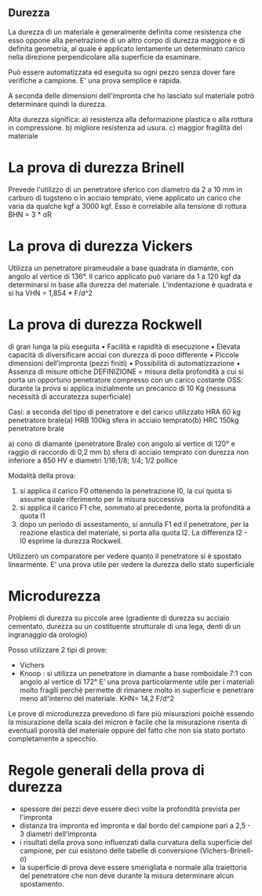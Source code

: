 ## Durezza

La durezza di un materiale è generalmente definita come resistenza che esso oppone alla penetrazione di un altro corpo di durezza maggiore e di definita geometria, al quale è applicato lentamente un determinato carico nella direzione perpendicolare alla superficie da esaminare.

Può essere automatizzata ed eseguita su ogni pezzo senza dover fare verifiche a campione. E' una prova semplice e rapida.

A seconda delle dimensioni dell'impronta che ho lasciato sul materiale potrò determinare quindi la durezza. 

Alta durezza significa:
a) resistenza alla deformazione plastica o alla rottura in
compressione.
b) migliore resistenza ad usura.
c) maggior fragilità del materiale

# La prova di durezza Brinell 

Prevede l'utilizzo di un penetratore sferico con diametro da 2 a 10 mm in carburo di tugsteno o in acciaio temprato, viene applicato un carico che varia da qualche kgf a 3000 kgf. Esso è correlabile alla tensione di rottura BHN = 3 * σR

# La prova di durezza Vickers

Utilizza un penetratore pirameudale a base quadrata in diamante, con angolo al vertice di 136°. Il carico applicato può variare da 1 a 120 kgf da determinarsi in base alla durezza del materiale. L'indentazione è quadrata e si ha VHN = 1,854 * F/d^2 

# La prova di durezza Rockwell

di gran lunga la più eseguita
• Facilità e rapidità di esecuzione
• Elevata capacità di diversificare acciai con durezza di poco differente
• Piccole dimensioni dell’impronta (pezzi finiti)
• Possibilità di automatizzazione
• Assenza di misure ottiche
DEFINIZIONE = misura della profondità a cui si porta un opportuno penetratore compresso con un carico costante
OSS: durante la prova si applica inizialmente un precarico di 10 Kg (nessuna necessità di accuratezza superficiale)

Casi: a seconda del tipo di penetratore e del carico utilizzato
HRA 60 kg penetratore brale(a)
HRB 100kg sfera in acciaio temprato(b)
HRC 150kg penetratore brale

a) cono di diamante (penetratore Brale) con angolo al vertice di 120° e raggio di raccordo di 0,2 mm
b) sfera di acciaio temprato con durezza non inferiore a 850 HV e diametri 1/16;1/8; 1/4; 1/2 pollice

Modalità della prova:
1) si applica il carico F0 ottenendo la penetrazione I0, la cui quota si assume quale riferimento per la misura successiva
2) si applica il carico F1 che, sommato al precedente, porta la profondità a quota I1 
3) dopo un periodo di assestamento, si annulla F1 ed il penetratore, per la reazione elastica del materiale, si porta alla quota I2. La differenza I2 - I0 esprime la durezza Rockwell. 

Utilizzerò un comparatore per vedere quanto il penetratore si è spostato linearmente. E' una prova utile per vedere la durezza dello stato superficiale

# Microdurezza 

Problemi di durezza su piccole aree (gradiente di durezza su acciaio cementato, durezza su un costituente strutturale di una lega, denti di un ingranaggio da orologio)

Posso utilizzare 2 tipi di prove:
* Vichers 
* Knoop : si utilizza un penetratore in diamante a base romboidale 7:1 con angolo al vertice di 172° E' una prova particolarmente utile per i materiali molto fragili perchè permette di rimanere molto in superficie e penetrare meno all'interno del materiale.  KHN= 14,2 F/d^2

Le prove di microdurezza prevedono di fare più misurazioni poichè essendo la misurazione della scala del micron è facile che la misurazione risenta di eventuali porosità del materiale oppure del fatto che non sia stato portato completamente a specchio. 

# Regole generali della prova di durezza 

- spessore dei pezzi deve essere dieci volte la profondità prevista per l'impronta
- distanza tra impronta ed impronta e dal bordo del campione pari a 2,5 - 3 diametri dell'impronta
- i risultati della prova sono influenzati dalla curvatura della superficie del campione, per cui esistono delle tabelle di conversione (Vichers-Brinell-σ)
- la superficie di prova deve essere smerigliata e normale alla traiettoria del penetratore che non deve durante la misura determinare alcun spostamento. 

